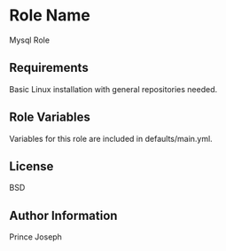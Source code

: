 Role Name
=========

Mysql Role 

Requirements
------------

Basic Linux installation with general repositories needed.

Role Variables
--------------

Variables for this role are included in defaults/main.yml.


License
-------

BSD

Author Information
------------------

Prince Joseph
